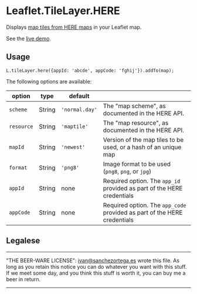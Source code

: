 
# Leaflet.TileLayer.HERE

Displays [map tiles from HERE maps](https://developer.here.com/rest-apis/documentation/enterprise-map-tile/topics/quick-start.html) in your Leaflet map.


See the [live demo](http://ivansanchez.github.io/Leaflet.TileLayer.HERE/demo.html).

## Usage

```
L.tileLayer.here({appId: 'abcde', appCode: 'fghij'}).addTo(map);
```

The following options are available:

| option       | type    | default        |                                                                            |
| ------------ | ------- | -------------- | -------------------------------------------------------------------------- |
| `scheme`     | String  | `'normal.day'` | The "map scheme", as documented in the HERE API.                           |
| `resource`   | String  | `'maptile'`    | The "map resource", as documented in the HERE API.                         |
| `mapId`      | String  | `'newest'`     | Version of the map tiles to be used, or a hash of an unique map            |
| `format`     | String  | `'png8'`       | Image format to be used (`png8`, `png`, or `jpg`)                          |
| `appId`      | String  | none           | Required option. The `app_id` provided as part of the HERE credentials     |
| `appCode`    | String  | none           | Required option. The `app_code` provided as part of the HERE credentials   |




## Legalese

----------------------------------------------------------------------------

"THE BEER-WARE LICENSE":
<ivan@sanchezortega.es> wrote this file. As long as you retain this notice you
can do whatever you want with this stuff. If we meet some day, and you think
this stuff is worth it, you can buy me a beer in return.

----------------------------------------------------------------------------


